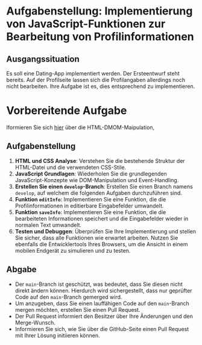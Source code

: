 # Aufgabenstellung: Implementierung von JavaScript-Funktionen zur Bearbeitung von Profilinformationen

## Ausgangssituation
Es soll eine Dating-App implementiert werden. Der Ersteentwurf steht bereits. Auf der Profilseite lassen sich die Profilangaben allerdings noch nicht bearbeiten. Ihre Aufgabe ist es, dies entsprechend zu implementieren.
# Vorbereitende Aufgabe
Iformieren Sie sich [hier](https://www.w3schools.com/js/js_htmldom.asp) über die HTML-DMOM-Maipulation,

## Aufgabenstellung
1. **HTML und CSS Analyse**: Verstehen Sie die bestehende Struktur der HTML-Datei und die verwendeten CSS-Stile.
2. **JavaScript Grundlagen**: Wiederholen Sie die grundlegenden JavaScript-Konzepte wie DOM-Manipulation und Event-Handling.
3. **Erstellen Sie einen `develop`-Branch**: Erstellen Sie einen Branch namens `develop`, auf welchem die folgenden Aufgaben durchzuführen sind.
4. **Funktion `editInfo`**: Implementieren Sie eine Funktion, die die Profilinformationen in editierbare Eingabefelder umwandelt.
5. **Funktion `saveInfo`**: Implementieren Sie eine Funktion, die die bearbeiteten Informationen speichert und die Eingabefelder wieder in normalen Text umwandelt.
6. **Testen und Debuggen**: Überprüfen Sie Ihre Implementierung und stellen Sie sicher, dass alle Funktionen wie erwartet arbeiten. Nutzen Sie ebenfalls die Entwicklertools Ihres Browsers, um die Ansicht in einem mobilen Endgerät zu simulieren und zu testen.

## Abgabe
- Der `main`-Branch ist geschützt, was bedeutet, dass Sie diesen nicht direkt ändern können. Hierdurch wird sichergestellt, dass nur geprüfter Code auf den `main`-Branch gemerged wird.
- Um anzugeben, dass Sie einen lauffähigen Code auf den `main`-Branch mergen möchten, erstellen Sie einen Pull Request.
- Der Pull Request informiert den Besitzer über Ihre Änderungen und den Merge-Wunsch.
- Informieren Sie sich, wie Sie über die GitHub-Seite einen Pull Request mit Ihrer Lösung initiieren können.

